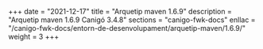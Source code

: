 +++
date        = "2021-12-17"
title       = "Arquetip maven 1.6.9"
description = "Arquetip maven 1.6.9 Canigó 3.4.8"
sections    = "canigo-fwk-docs"
enllac		= "/canigo-fwk-docs/entorn-de-desenvolupament/arquetip-maven/1.6.9/"
weight		= 3
+++
